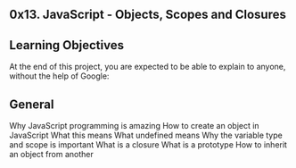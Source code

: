 ## 0x13. JavaScript - Objects, Scopes and Closures

## Learning Objectives
At the end of this project, you are expected to be able to explain to anyone, without the help of Google:

## General
Why JavaScript programming is amazing
How to create an object in JavaScript
What this means
What undefined means
Why the variable type and scope is important
What is a closure
What is a prototype
How to inherit an object from another
